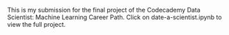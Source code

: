 This is my submission for the final project of the Codecademy Data Scientist: Machine Learning Career Path. Click on date-a-scientist.ipynb to view the full project.
